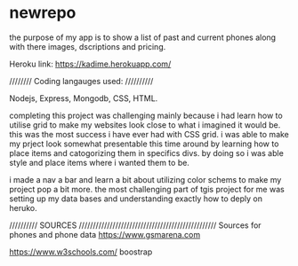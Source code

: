 # newrepo
the purpose of my app is to show a list of past and current phones along with there images, dscriptions and pricing.

Heroku link:  https://kadime.herokuapp.com/

////////
Coding langauges used:
//////////

 Nodejs, Express, Mongodb, CSS, HTML.



completing this project was challenging mainly because i had learn how to utilise grid to make my websites look close to what i imagined it would be. this was the most success i have ever had with CSS grid. i was able to make my prject look somewhat presentable this time around by learning how to place items and catogorizing them in specifics divs. by doing so i was able style and place items where i wanted them to be.

i made a nav a bar and learn a bit about utilizing color schems to make my project pop a bit more. the most challenging part of tgis project for me was setting up my data bases and understanding exactly how to deply on heruko. 



 








////////// SOURCES /////////////////////////////////////////////////
Sources for phones and phone data
https://www.gsmarena.com

https://www.w3schools.com/
boostrap
